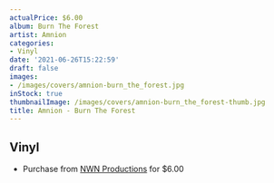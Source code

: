```yaml
---
actualPrice: $6.00
album: Burn The Forest
artist: Amnion
categories:
- Vinyl
date: '2021-06-26T15:22:59'
draft: false
images:
- /images/covers/amnion-burn_the_forest.jpg
inStock: true
thumbnailImage: /images/covers/amnion-burn_the_forest-thumb.jpg
title: Amnion - Burn The Forest
---
```


## Vinyl
* Purchase from [NWN Productions](http://shop.nwnprod.com/index.php?route=product/product&path=76&product_id=10929&sort=pd.name&order=ASC) for $6.00
